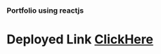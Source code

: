 ### Portfolio using reactjs 

# Deployed Link [ClickHere](https://flourishing-marigold-c2b28f.netlify.app)

